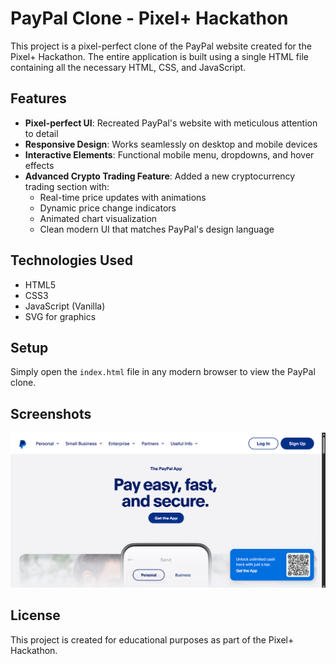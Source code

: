 # PayPal Clone - Pixel+ Hackathon

This project is a pixel-perfect clone of the PayPal website created for the Pixel+ Hackathon. The entire application is built using a single HTML file containing all the necessary HTML, CSS, and JavaScript.

## Features

- **Pixel-perfect UI**: Recreated PayPal's website with meticulous attention to detail
- **Responsive Design**: Works seamlessly on desktop and mobile devices
- **Interactive Elements**: Functional mobile menu, dropdowns, and hover effects
- **Advanced Crypto Trading Feature**: Added a new cryptocurrency trading section with:
  - Real-time price updates with animations
  - Dynamic price change indicators
  - Animated chart visualization
  - Clean modern UI that matches PayPal's design language

## Technologies Used

- HTML5
- CSS3
- JavaScript (Vanilla)
- SVG for graphics

## Setup

Simply open the `index.html` file in any modern browser to view the PayPal clone.

## Screenshots

![PayPal Clone Screenshot](Screenshot%202025-04-18%20213031.png)

## License

This project is created for educational purposes as part of the Pixel+ Hackathon. 